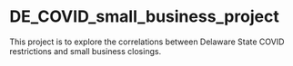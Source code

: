 # DE_COVID_small_business_project

This project is to explore the correlations between Delaware State COVID restrictions and small business closings.
